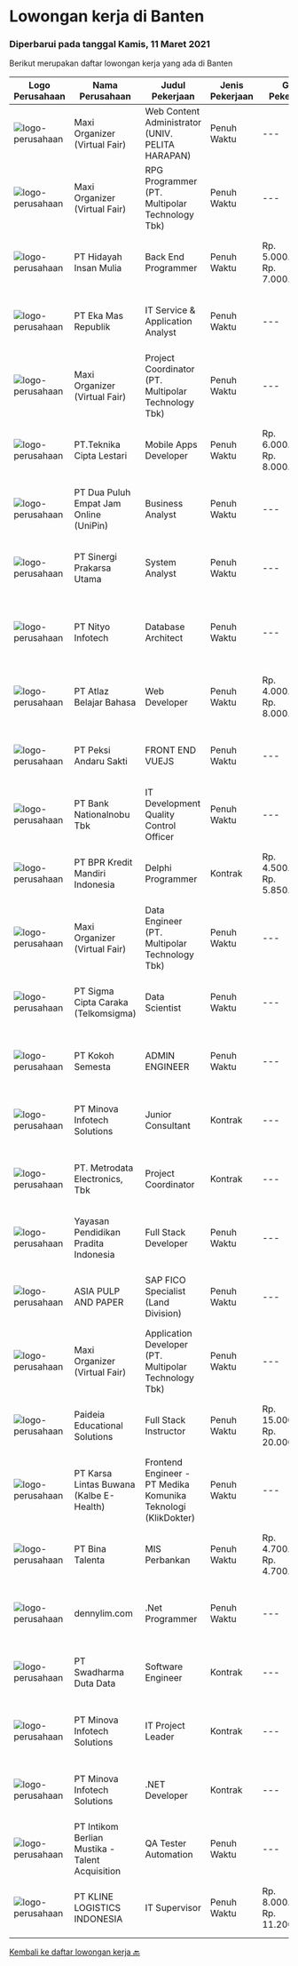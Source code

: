 
  # Lowongan kerja di Banten

  ### Diperbarui pada tanggal Kamis, 11 Maret 2021

  Berikut merupakan daftar lowongan kerja yang ada di Banten

  |Logo Perusahaan | Nama Perusahaan | Judul Pekerjaan | Jenis Pekerjaan | Gaji Pekerjaan | Lokasi | Deskripsi | Tanggal diunggah | Pranala |
  | -------------- | --------------- | --------------- | --------- | --------- | -------------- | ------- | ----------- | ----------- |
  |![logo-perusahaan](https://us.123rf.com/450wm/pavelstasevich/pavelstasevich1811/pavelstasevich181101027/112815900-stock-vector-no-image-available-icon-flat-vector.jpg?ver=6)|Maxi Organizer (Virtual Fair)|Web Content Administrator (UNIV. PELITA HARAPAN)|Penuh Waktu|---|Banten|PERSYARATAN :- Menunjukkan kedewasaan rohani dan karakter Ilahi- Memahami Wawasan Dunia Alkitabiah dan Integrasi Pembelajaran Iman; mampu...|Rabu, 10 Maret 2021|https://www.jobstreet.co.id/id/job/web-content-administrator-univ-pelita-harapan-3477900?token=0~648d9a64-783d-483f-aabd-e8e133101bed&sectionRank=1&jobId=jobstreet-id-job-3477900|
|![logo-perusahaan](https://us.123rf.com/450wm/pavelstasevich/pavelstasevich1811/pavelstasevich181101027/112815900-stock-vector-no-image-available-icon-flat-vector.jpg?ver=6)|Maxi Organizer (Virtual Fair)|RPG Programmer (PT. Multipolar Technology Tbk)|Penuh Waktu|---|Tangerang|Scope of works :    Analyses and design software’s requirement and specification  Develop, test and evaluate new/existing system  To produce system...|Rabu, 10 Maret 2021|https://www.jobstreet.co.id/id/job/rpg-programmer-pt-multipolar-technology-tbk-3478069?token=0~648d9a64-783d-483f-aabd-e8e133101bed&sectionRank=2&jobId=jobstreet-id-job-3478069|
|![logo-perusahaan](https://image-service-cdn.seek.com.au/735dafc40198b243e3cd68d24bdf860e7ac007c3/ee4dce1061f3f616224767ad58cb2fc751b8d2dc)|PT Hidayah Insan Mulia|Back End Programmer|Penuh Waktu|Rp. 5.000.000-Rp. 7.000.000|Tangerang|Deskripsi Pekerjaan: Membuat, mengintegrasikan, dan mengelola Database Bekerja dengan Framework backend untuk membangun website dan aplikasi dan...|Rabu, 10 Maret 2021|https://www.jobstreet.co.id/id/job/back-end-programmer-3478288?token=0~648d9a64-783d-483f-aabd-e8e133101bed&sectionRank=3&jobId=jobstreet-id-job-3478288|
|![logo-perusahaan](https://image-service-cdn.seek.com.au/56813b7e19f2d4838f1e3fbd899cb8c7a135ecf1/ee4dce1061f3f616224767ad58cb2fc751b8d2dc)|PT Eka Mas Republik|IT Service & Application Analyst|Penuh Waktu|---|Banten|Becoming a leading multimedia business in fiber broadband and interactive TV cable, MyRepublic a member of Sinar Mas, subsidiaries of PT Dian...|Selasa, 09 Maret 2021|https://www.jobstreet.co.id/id/job/it-service-application-analyst-3477194?token=0~648d9a64-783d-483f-aabd-e8e133101bed&sectionRank=4&jobId=jobstreet-id-job-3477194|
|![logo-perusahaan](https://us.123rf.com/450wm/pavelstasevich/pavelstasevich1811/pavelstasevich181101027/112815900-stock-vector-no-image-available-icon-flat-vector.jpg?ver=6)|Maxi Organizer (Virtual Fair)|Project Coordinator (PT. Multipolar Technology Tbk)|Penuh Waktu|---|Tangerang|Responsibilities :    Assist Project Manager to monitor and control project.  Assist in preparing project management plan, project status reports and...|Rabu, 10 Maret 2021|https://www.jobstreet.co.id/id/job/project-coordinator-pt-multipolar-technology-tbk-3478061?token=0~648d9a64-783d-483f-aabd-e8e133101bed&sectionRank=5&jobId=jobstreet-id-job-3478061|
|![logo-perusahaan](https://image-service-cdn.seek.com.au/4e13bea262e6841250f2f82d60e56abdfe8c6845/ee4dce1061f3f616224767ad58cb2fc751b8d2dc)|PT.Teknika Cipta Lestari|Mobile Apps Developer|Penuh Waktu|Rp. 6.000.000-Rp. 8.000.000|Tangerang|Job Description Requirement:●      Bachelor’s degrees in CS or related.●      Fresh graduate is welcome to apply.●      Comfort in a fast-paced &amp;...|Rabu, 10 Maret 2021|https://www.jobstreet.co.id/id/job/mobile-apps-developer-3478229?token=0~648d9a64-783d-483f-aabd-e8e133101bed&sectionRank=6&jobId=jobstreet-id-job-3478229|
|![logo-perusahaan](https://image-service-cdn.seek.com.au/e1a93f3c9d21c376f18e962298e6e006cc4bc454/ee4dce1061f3f616224767ad58cb2fc751b8d2dc)|PT Dua Puluh Empat Jam Online (UniPin)|Business Analyst|Penuh Waktu|---|Tangerang|REQUIREMENT Have experience in using MySQL and Google BigQuery. Have 1-2 years working experience to similar job as Business Analyst. Have a very good...|Selasa, 09 Maret 2021|https://www.jobstreet.co.id/id/job/business-analyst-3476804?token=0~648d9a64-783d-483f-aabd-e8e133101bed&sectionRank=7&jobId=jobstreet-id-job-3476804|
|![logo-perusahaan](https://image-service-cdn.seek.com.au/1bbc1a6542c755823eba454050ec129cf0ac72cc/ee4dce1061f3f616224767ad58cb2fc751b8d2dc)|PT Sinergi Prakarsa Utama|System Analyst|Penuh Waktu|---|Tangerang|Job Responsibilities : Translating requirements into highly specified project briefs Developing solutions and related products Keeping up to date with...|Selasa, 09 Maret 2021|https://www.jobstreet.co.id/id/job/system-analyst-3477744?token=0~648d9a64-783d-483f-aabd-e8e133101bed&sectionRank=8&jobId=jobstreet-id-job-3477744|
|![logo-perusahaan](https://image-service-cdn.seek.com.au/ea1290d309f08cbbbd5d7a68ff3b50e38f48cc84/ee4dce1061f3f616224767ad58cb2fc751b8d2dc)|PT Nityo Infotech|Database Architect|Penuh Waktu|---|Tangerang|Candidate must possess at least Bachelor's Degree, Master's Degree/Post-Graduate Degree in Engineering (Computer/Telecommunication), Computer...|Rabu, 10 Maret 2021|https://www.jobstreet.co.id/id/job/database-architect-3478454?token=0~648d9a64-783d-483f-aabd-e8e133101bed&sectionRank=9&jobId=jobstreet-id-job-3478454|
|![logo-perusahaan](https://image-service-cdn.seek.com.au/fd3487f0b5191d56831f191df2cd4221fbc16dcc/ee4dce1061f3f616224767ad58cb2fc751b8d2dc)|PT Atlaz Belajar Bahasa|Web Developer|Penuh Waktu|Rp. 4.000.000-Rp. 8.000.000|Tangerang|Responsibilities: Implementing interactive web content with any tools (E.g. Gamipress) Designing and implementing new features and functionality...|Rabu, 10 Maret 2021|https://www.jobstreet.co.id/id/job/web-developer-3478676?token=0~648d9a64-783d-483f-aabd-e8e133101bed&sectionRank=10&jobId=jobstreet-id-job-3478676|
|![logo-perusahaan](https://image-service-cdn.seek.com.au/b62454822b4b026cd7bb1455f5cbdf36f5523c28/ee4dce1061f3f616224767ad58cb2fc751b8d2dc)|PT Peksi Andaru Sakti|FRONT END VUEJS|Penuh Waktu|---|Tangerang|Pendidikan : Diploma, Gelar Sarjana di Teknik (Komputer/Telekomunikasi), Ilmu Komputer/Teknologi Informasi, Seni/Desain/Multimedia Kreatif atau...|Selasa, 09 Maret 2021|https://www.jobstreet.co.id/id/job/front-end-vuejs-3463625?token=0~648d9a64-783d-483f-aabd-e8e133101bed&sectionRank=11&jobId=jobstreet-id-job-3463625|
|![logo-perusahaan](https://image-service-cdn.seek.com.au/ec3c52a61418079f2c78bcded4ca0cdda26aba03/ee4dce1061f3f616224767ad58cb2fc751b8d2dc)|PT Bank Nationalnobu Tbk|IT Development Quality Control Officer|Penuh Waktu|---|Tangerang|Job Description: Menyediakan, mengelola dan mendokumentasikan manajemen perubahan IT guna memastikan pelaksanaan testing di area development berjalan...|Senin, 08 Maret 2021|https://www.jobstreet.co.id/id/job/it-development-quality-control-officer-3476465?token=0~648d9a64-783d-483f-aabd-e8e133101bed&sectionRank=12&jobId=jobstreet-id-job-3476465|
|![logo-perusahaan](https://image-service-cdn.seek.com.au/30bb5999850e50e9e01c4292216b6bbcae3f21e3/ee4dce1061f3f616224767ad58cb2fc751b8d2dc)|PT BPR Kredit Mandiri Indonesia|Delphi Programmer|Kontrak|Rp. 4.500.000-Rp. 5.850.000|Tangerang|Design and Develop desktop application using Deplhi Programming language. Develop system bridging with Delphi, WebServices, HL7 and other protocols,...|Rabu, 10 Maret 2021|https://www.jobstreet.co.id/id/job/delphi-programmer-3469610?token=0~648d9a64-783d-483f-aabd-e8e133101bed&sectionRank=13&jobId=jobstreet-id-job-3469610|
|![logo-perusahaan](https://us.123rf.com/450wm/pavelstasevich/pavelstasevich1811/pavelstasevich181101027/112815900-stock-vector-no-image-available-icon-flat-vector.jpg?ver=6)|Maxi Organizer (Virtual Fair)|Data Engineer (PT. Multipolar Technology Tbk)|Penuh Waktu|---|Tangerang|Scope of Work: Involved in gathering users’ requirement, analysing and designing data warehouse model according to the requirements. Creating and...|Rabu, 10 Maret 2021|https://www.jobstreet.co.id/id/job/data-engineer-pt-multipolar-technology-tbk-3478090?token=0~648d9a64-783d-483f-aabd-e8e133101bed&sectionRank=14&jobId=jobstreet-id-job-3478090|
|![logo-perusahaan](https://image-service-cdn.seek.com.au/30f8bed573285ffd3b7e20f523d411e6fecf0fbf/ee4dce1061f3f616224767ad58cb2fc751b8d2dc)|PT Sigma Cipta Caraka (Telkomsigma)|Data Scientist|Penuh Waktu|---|Banten|Candidate must possess at least Bachelor's Degree in any field. Prefered Mathematics / Statistics / Computer Science / Information Technology, At...|Rabu, 10 Maret 2021|https://www.jobstreet.co.id/id/job/data-scientist-3478782?token=0~648d9a64-783d-483f-aabd-e8e133101bed&sectionRank=15&jobId=jobstreet-id-job-3478782|
|![logo-perusahaan](https://image-service-cdn.seek.com.au/4678587a86d269f871cbeda4f9a676994a2f67c6/ee4dce1061f3f616224767ad58cb2fc751b8d2dc)|PT Kokoh Semesta|ADMIN ENGINEER|Penuh Waktu|---|Serang|KUALIFIKASI : Usia Maksimal 30 Tahun Pendidikan Minimum D3 / S1 dari Teknik Komputer atau Ilmu Komputer (Semua Jurusan) Fresh Graduate Welcome atau...|Rabu, 10 Maret 2021|https://www.jobstreet.co.id/id/job/admin-engineer-3478382?token=0~648d9a64-783d-483f-aabd-e8e133101bed&sectionRank=16&jobId=jobstreet-id-job-3478382|
|![logo-perusahaan](https://image-service-cdn.seek.com.au/13f310b3253acf171cf5f8806097ea500f8d4002/ee4dce1061f3f616224767ad58cb2fc751b8d2dc)|PT Minova Infotech Solutions|Junior Consultant|Kontrak|---|Banten|Qualifications: Education: Bachelor from Technical or Management Faculty, preferable from Information Technology, System Information Management or...|Rabu, 10 Maret 2021|https://www.jobstreet.co.id/id/job/junior-consultant-3477982?token=0~648d9a64-783d-483f-aabd-e8e133101bed&sectionRank=17&jobId=jobstreet-id-job-3477982|
|![logo-perusahaan](https://image-service-cdn.seek.com.au/360ff551a5280d24a3ac9432bdc8ba5ec988566b/ee4dce1061f3f616224767ad58cb2fc751b8d2dc)|PT. Metrodata Electronics, Tbk|Project Coordinator|Kontrak|---|Tangerang|Kemampuan &amp; Kualifikasi: Pendidikan S-1 Pengalaman Leader  Mempunyai kemampuan komunikasi yang sangat baik  Deskripsi Pekerjaan: Memastikan...|Senin, 08 Maret 2021|https://www.jobstreet.co.id/id/job/project-coordinator-3475697?token=0~648d9a64-783d-483f-aabd-e8e133101bed&sectionRank=18&jobId=jobstreet-id-job-3475697|
|![logo-perusahaan](https://image-service-cdn.seek.com.au/42e5c2496695cd52a2eb25a320922cff19a966a8/ee4dce1061f3f616224767ad58cb2fc751b8d2dc)|Yayasan Pendidikan Pradita Indonesia|Full Stack Developer|Penuh Waktu|---|Tangerang|Requirements : Degree of Information Technology (fresh graduate are welcome) Strong organizational and project management skills Strong in PHO...|Selasa, 09 Maret 2021|https://www.jobstreet.co.id/id/job/full-stack-developer-3477530?token=0~648d9a64-783d-483f-aabd-e8e133101bed&sectionRank=19&jobId=jobstreet-id-job-3477530|
|![logo-perusahaan](https://image-service-cdn.seek.com.au/36a2feaca71ed37bd63769225373ce9c5cab5eea/ee4dce1061f3f616224767ad58cb2fc751b8d2dc)|ASIA PULP AND PAPER|SAP FICO Specialist (Land Division)|Penuh Waktu|---|Tangerang|Job responsibility: Facilitate the implementation and support of SAP Financials Perform detailed analysis of business process requirements and provide...|Selasa, 09 Maret 2021|https://www.jobstreet.co.id/id/job/sap-fico-specialist-land-division-3476853?token=0~648d9a64-783d-483f-aabd-e8e133101bed&sectionRank=20&jobId=jobstreet-id-job-3476853|
|![logo-perusahaan](https://us.123rf.com/450wm/pavelstasevich/pavelstasevich1811/pavelstasevich181101027/112815900-stock-vector-no-image-available-icon-flat-vector.jpg?ver=6)|Maxi Organizer (Virtual Fair)|Application Developer (PT. Multipolar Technology Tbk)|Penuh Waktu|---|Tangerang|Scope of works :    Analyses and design software’s requirement and specification. Develop, test and evaluate new/existing system To produce system...|Rabu, 10 Maret 2021|https://www.jobstreet.co.id/id/job/application-developer-pt-multipolar-technology-tbk-3478093?token=0~648d9a64-783d-483f-aabd-e8e133101bed&sectionRank=21&jobId=jobstreet-id-job-3478093|
|![logo-perusahaan](https://us.123rf.com/450wm/pavelstasevich/pavelstasevich1811/pavelstasevich181101027/112815900-stock-vector-no-image-available-icon-flat-vector.jpg?ver=6)|Paideia Educational Solutions|Full Stack Instructor|Penuh Waktu|Rp. 15.000.000-Rp. 20.000.000|Banten|Responsibilities Executing the curriculum of our full stack program by preparing daily lectures. Participating in online or in-person video and...|Selasa, 09 Maret 2021|https://www.jobstreet.co.id/id/job/full-stack-instructor-3477031?token=0~648d9a64-783d-483f-aabd-e8e133101bed&sectionRank=22&jobId=jobstreet-id-job-3477031|
|![logo-perusahaan](https://image-service-cdn.seek.com.au/ea32427a73230a9ffb6be60f9eea56e68e524416/ee4dce1061f3f616224767ad58cb2fc751b8d2dc)|PT Karsa Lintas Buwana (Kalbe E-Health)|Frontend Engineer - PT Medika Komunika Teknologi (KlikDokter)|Penuh Waktu|---|Tangerang|Job Description : Do programming on front-end (Javascript: Reactjs/Vuejs) Writing tests for CSS visuals and JavaScripts functionality Build and...|Rabu, 10 Maret 2021|https://www.jobstreet.co.id/id/job/frontend-engineer-pt-medika-komunika-teknologi-klikdokter-3465042?token=0~648d9a64-783d-483f-aabd-e8e133101bed&sectionRank=23&jobId=jobstreet-id-job-3465042|
|![logo-perusahaan](https://image-service-cdn.seek.com.au/9907894b6c140947f41cf74097b65ba90926a4e7/ee4dce1061f3f616224767ad58cb2fc751b8d2dc)|PT Bina Talenta|MIS Perbankan|Penuh Waktu|Rp. 4.700.000-Rp. 4.700.001|Tangerang|Kualifikasi :  Pendidikan D3 dan S1 Jurusan Teknik Informatika dan Sistem Informasi IPK minimal 2.75 Memiliki pengalaman minimal 1 Tahun sebagai MIS...|Senin, 08 Maret 2021|https://www.jobstreet.co.id/id/job/mis-perbankan-3476069?token=0~648d9a64-783d-483f-aabd-e8e133101bed&sectionRank=24&jobId=jobstreet-id-job-3476069|
|![logo-perusahaan](https://us.123rf.com/450wm/pavelstasevich/pavelstasevich1811/pavelstasevich181101027/112815900-stock-vector-no-image-available-icon-flat-vector.jpg?ver=6)|dennylim.com|.Net Programmer|Penuh Waktu|---|Tangerang|Deskripsi pekerjaan: Bersedia untuk mengikuti pelatihan dan test selama 1 bulan Bekerja sesuai dengan instruksi dan design aplikasi yang sudah...|Selasa, 09 Maret 2021|https://www.jobstreet.co.id/id/job/net-programmer-3477221?token=0~648d9a64-783d-483f-aabd-e8e133101bed&sectionRank=25&jobId=jobstreet-id-job-3477221|
|![logo-perusahaan](https://image-service-cdn.seek.com.au/caaab7a15874147dcf9a8edb992eb63f9c59eb17/ee4dce1061f3f616224767ad58cb2fc751b8d2dc)|PT Swadharma Duta Data|Software Engineer|Kontrak|---|Tangerang|Back End Developer Memahami konsep pengembangan aplikasi Memahami konsep Microservices Architeccture Memiliki skill Java Spring Boot, Net Core, Go,...|Rabu, 10 Maret 2021|https://www.jobstreet.co.id/id/job/software-engineer-3469603?token=0~648d9a64-783d-483f-aabd-e8e133101bed&sectionRank=26&jobId=jobstreet-id-job-3469603|
|![logo-perusahaan](https://image-service-cdn.seek.com.au/13f310b3253acf171cf5f8806097ea500f8d4002/ee4dce1061f3f616224767ad58cb2fc751b8d2dc)|PT Minova Infotech Solutions|IT Project Leader|Kontrak|---|Banten|Job Description: Coordinate internal resources for the projects execution Ensure that all projects are delivered on-time, within scope and within...|Senin, 08 Maret 2021|https://www.jobstreet.co.id/id/job/it-project-leader-3468212?token=0~648d9a64-783d-483f-aabd-e8e133101bed&sectionRank=27&jobId=jobstreet-id-job-3468212|
|![logo-perusahaan](https://image-service-cdn.seek.com.au/13f310b3253acf171cf5f8806097ea500f8d4002/ee4dce1061f3f616224767ad58cb2fc751b8d2dc)|PT Minova Infotech Solutions|.NET Developer|Kontrak|---|Banten|Qualifications: Education: Bachelor from Engineering Faculty, preferable from Informatics Engineering with Min. GPA 2.75 Maximum 32 years old Strong...|Rabu, 10 Maret 2021|https://www.jobstreet.co.id/id/job/net-developer-3477937?token=0~648d9a64-783d-483f-aabd-e8e133101bed&sectionRank=28&jobId=jobstreet-id-job-3477937|
|![logo-perusahaan](https://image-service-cdn.seek.com.au/00c9ed741abbf2902c5c5c003391a64e814b1ebf/ee4dce1061f3f616224767ad58cb2fc751b8d2dc)|PT Intikom Berlian Mustika - Talent Acquisition|QA Tester Automation|Penuh Waktu|---|Tangerang|Candidate must possess at least Diploma, Bachelor Degree in Engineering (Computer/Telecommunication), Computer Science/Information Technology or...|Senin, 08 Maret 2021|https://www.jobstreet.co.id/id/job/qa-tester-automation-3475565?token=0~648d9a64-783d-483f-aabd-e8e133101bed&sectionRank=29&jobId=jobstreet-id-job-3475565|
|![logo-perusahaan](https://image-service-cdn.seek.com.au/207d3638bf0aa3f0e04dfa8b17c5f84491327bf4/ee4dce1061f3f616224767ad58cb2fc751b8d2dc)|PT KLINE LOGISTICS INDONESIA|IT Supervisor|Penuh Waktu|Rp. 8.000.000-Rp. 11.200.000|Tangerang|Basic Requirement: Minimum Graduates Diploma III from reputable University. Communicative English (both written and verbal) Having good personality,...|Selasa, 09 Maret 2021|https://www.jobstreet.co.id/id/job/it-supervisor-3477703?token=0~648d9a64-783d-483f-aabd-e8e133101bed&sectionRank=30&jobId=jobstreet-id-job-3477703|


  [Kembali ke daftar lowongan kerja 🔙](../README.md#daftar-lowongan-kerja)
  